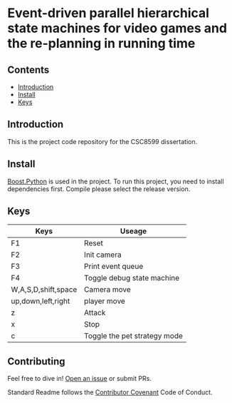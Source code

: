 # Event-driven parallel hierarchical state machines for video games and the re-planning in running time




## Contents

- [Introduction](#Introduction)
- [Install](#install)
- [Keys](#keys)

## Introduction

This is the project code repository for the CSC8599 dissertation.

## Install

[Boost.Python](https://www.boost.org/doc/libs/1_70_0/libs/python/doc/html/index.html) is used in the project. To run this project, you need to install dependencies first.
Compile please select the release version.
## Keys

|  Keys   | Useage  |
|  ----  | ----  |
| F1  | Reset |
| F2  | Init camera |
| F3  | Print event queue |
| F4  | Toggle debug state machine |
| W,A,S,D,shift,space  | Camera move |
| up,down,left,right  | player move |
| z  | Attack |
| x  | Stop |
| c  | Toggle the pet strategy mode |


## Contributing

Feel free to dive in! [Open an issue](https://github.com/RichardLitt/standard-readme/issues/new) or submit PRs.

Standard Readme follows the [Contributor Covenant](http://contributor-covenant.org/version/1/3/0/) Code of Conduct.



